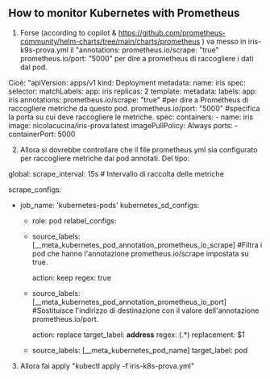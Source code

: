 ## How to monitor Kubernetes with Prometheus

1.  Forse (according to copilot & https://github.com/prometheus-community/helm-charts/tree/main/charts/prometheus ) va messo in iris-k9s-prova.yml il "annotations: prometheus.io/scrape: "true" prometheus.io/port: "5000" per dire a prometheus di raccogliere i dati dal pod.

Cioè: 
"apiVersion: apps/v1
kind: Deployment
metadata:
  name: iris
spec:
  selector:
    matchLabels:
      app: iris
  replicas: 2
  template:
    metadata:
      labels:
        app: iris
      annotations:
        prometheus.io/scrape: "true" #per dire a Prometheus di raccogliere metriche da questo pod.
        prometheus.io/port: "5000"  #specifica la porta su cui deve raccogliere le metriche. 
    spec:
      containers:
      - name: iris
        image: nicolacucina/iris-prova:latest
        imagePullPolicy: Always
        ports:
        - containerPort: 5000

2. Allora si dovrebbe controllare che il file prometheus.yml sia configurato per raccogliere metriche dai pod annotati. Del tipo: 

global:
  scrape_interval: 15s # Intervallo di raccolta delle metriche

scrape_configs:
  - job_name: 'kubernetes-pods'
    kubernetes_sd_configs:
      - role: pod
    relabel_configs:
      - source_labels: [__meta_kubernetes_pod_annotation_prometheus_io_scrape]  #Filtra i pod che hanno l'annotazione prometheus.io/scrape impostata su true.

        action: keep
        regex: true
      - source_labels: [__meta_kubernetes_pod_annotation_prometheus_io_port]  #Sostituisce l'indirizzo di destinazione con il valore dell'annotazione prometheus.io/port.

        action: replace
        target_label: __address__
        regex: (.*)
        replacement: $1
      - source_labels: [__meta_kubernetes_pod_name]
        target_label: pod

3. Allora fai apply "kubectl apply -f iris-k8s-prova.yml"
